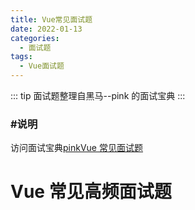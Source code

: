 ```yaml
---
title: Vue常见面试题
date: 2022-01-13
categories:
  - 面试题
tags:
  - Vue面试题
---
```


::: tip
面试题整理自黑马--pink 的面试宝典
:::

<!-- more -->

### #说明

访问面试宝典[pinkVue 常见面试题](https://ychzx.top/studyWeb/interview/pinkVue常见面试题.pdf)

# Vue 常见高频面试题
